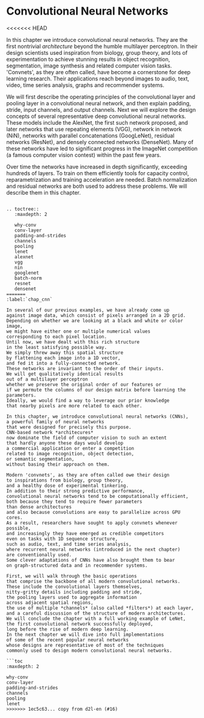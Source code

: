 # Convolutional Neural Networks
<<<<<<< HEAD

In this chapter we introduce convolutional neural networks. They are
the first nontrivial *architecture* beyond the humble multilayer
perceptron. In their design scientists used inspiration from biology,
group theory, and lots of experimentation to achieve stunning results
in object recognition, segmentation, image synthesis and related
computer vision tasks. 'Convnets', as they are often called, have
become a cornerstone for deep learning research. Their applications
reach beyond images to audio, text, video, time series analysis,
graphs and recommender systems.

We will first describe the operating principles of the convolutional
layer and pooling layer in a convolutional neural network, and then
explain padding, stride, input channels, and output channels. Next we
will explore the design concepts of several representative deep
convolutional neural networks. These models include the AlexNet, the
first such network proposed, and later networks that use repeating
elements (VGG), network in network (NiN), networks with parallel
concatenations (GoogLeNet), residual networks (ResNet), and densely
connected networks (DenseNet).  Many of these networks have led to
significant progress in the ImageNet competition (a famous computer
vision contest) within the past few years.

Over time the networks have increased in depth significantly,
exceeding hundreds of layers. To train on them efficiently tools for
capacity control, reparametrization and training acceleration are
needed. Batch normalization and residual networks are both used to
address these problems. We will describe them in this chapter.

```eval_rst

.. toctree::
   :maxdepth: 2

   why-conv
   conv-layer
   padding-and-strides
   channels
   pooling
   lenet
   alexnet
   vgg
   nin
   googlenet
   batch-norm
   resnet
   densenet
=======
:label:`chap_cnn`

In several of our previous examples, we have already come up
against image data, which consist of pixels arranged in a 2D grid.
Depending on whether we are looking at a black and white or color image,
we might have either one or multiple numerical values
corresponding to each pixel location.
Until now, we have dealt with this rich structure
in the least satisfying possible way.
We simply threw away this spatial structure
by flattening each image into a 1D vector,
and fed it into a fully-connected network.
These networks are invariant to the order of their inputs.
We will get qualitatively identical results
out of a multilayer perceptron
whether we preserve the original order of our features or
if we permute the columns of our design matrix before learning the parameters.
Ideally, we would find a way to leverage our prior knowledge
that nearby pixels are more related to each other.

In this chapter, we introduce convolutional neural networks (CNNs),
a powerful family of neural networks
that were designed for precisely this purpose.
CNN-based network *architecures*
now dominate the field of computer vision to such an extent
that hardly anyone these days would develop
a commercial application or enter a competition
related to image recognition, object detection,
or semantic segmentation,
without basing their approach on them.

Modern 'convnets', as they are often called owe their design
to inspirations from biology, group theory,
and a healthy dose of experimental tinkering.
In addition to their strong predictive performance,
convolutional neural networks tend to be computationally efficient,
both because they tend to require fewer parameters
than dense architectures
and also because convolutions are easy to parallelize across GPU cores.
As a result, researchers have sought to apply convnets whenever possible,
and increasingly they have emerged as credible competitors
even on tasks with 1D sequence structure,
such as audio, text, and time series analysis,
where recurrent neural networks (introduced in the next chapter)
are conventionally used.
Some clever adaptations of CNNs have also brought them to bear
on graph-structured data and in recommender systems.

First, we will walk through the basic operations
that comprise the backbone of all modern convolutional networks.
These include the convolutional layers themselves,
nitty-gritty details including padding and stride,
the pooling layers used to aggregate information
across adjacent spatial regions,
the use of multiple *channels* (also called *filters*) at each layer,
and a careful discussion of the structure of modern architectures.
We will conclude the chapter with a full working example of LeNet,
the first convolutional network successfully deployed,
long before the rise of modern deep learning.
In the next chapter we will dive into full implementations
of some of the recent popular neural networks
whose designs are representative of most of the techniques
commonly used to design modern convolutional neural networks.

```toc
:maxdepth: 2

why-conv
conv-layer
padding-and-strides
channels
pooling
lenet
>>>>>>> 1ec5c63... copy from d2l-en (#16)
```

